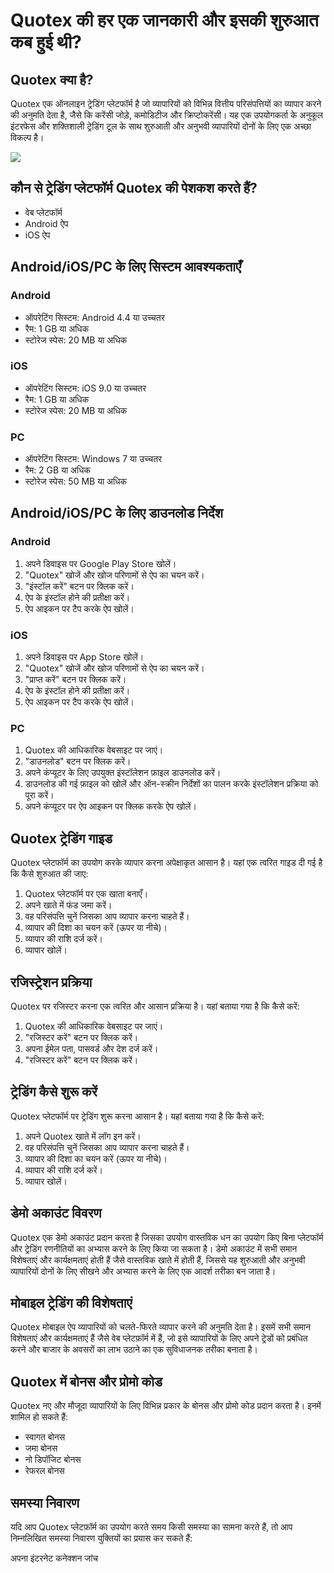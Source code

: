# Quotex की हर एक जानकारी और इसकी शुरुआत कब हुई थी?

## Quotex क्या है?

Quotex एक ऑनलाइन ट्रेडिंग प्लेटफॉर्म है जो व्यापारियों को विभिन्न वित्तीय
परिसंपत्तियों का व्यापार करने की अनुमति देता है, जैसे कि करेंसी जोड़े, कमोडिटीज और
क्रिप्टोकरेंसी। यह एक उपयोगकर्ता के अनुकूल इंटरफेस और शक्तिशाली ट्रेडिंग टूल के साथ
शुरुआती और अनुभवी व्यापारियों दोनों के लिए एक अच्छा विकल्प है।

[![](https://static.quotex.io/files/4_en/300_250.jpg)](https://traff.sbs/brokerqxlid)

## कौन से ट्रेडिंग प्लेटफॉर्म Quotex की पेशकश करते हैं?

-   वेब प्लेटफॉर्म
-   Android ऐप
-   iOS ऐप

## Android/iOS/PC के लिए सिस्टम आवश्यकताएँ

### Android

-   ऑपरेटिंग सिस्टम: Android 4.4 या उच्चतर
-   रैम: 1 GB या अधिक
-   स्टोरेज स्पेस: 20 MB या अधिक

### iOS

-   ऑपरेटिंग सिस्टम: iOS 9.0 या उच्चतर
-   रैम: 1 GB या अधिक
-   स्टोरेज स्पेस: 20 MB या अधिक

### PC

-   ऑपरेटिंग सिस्टम: Windows 7 या उच्चतर
-   रैम: 2 GB या अधिक
-   स्टोरेज स्पेस: 50 MB या अधिक

## Android/iOS/PC के लिए डाउनलोड निर्देश

### Android

1.  अपने डिवाइस पर Google Play Store खोलें।
2.  "Quotex" खोजें और खोज परिणामों से ऐप का चयन करें।
3.  "इंस्टॉल करें" बटन पर क्लिक करें।
4.  ऐप के इंस्टॉल होने की प्रतीक्षा करें।
5.  ऐप आइकन पर टैप करके ऐप खोलें।

### iOS

1.  अपने डिवाइस पर App Store खोलें।
2.  "Quotex" खोजें और खोज परिणामों से ऐप का चयन करें।
3.  "प्राप्त करें" बटन पर क्लिक करें।
4.  ऐप के इंस्टॉल होने की प्रतीक्षा करें।
5.  ऐप आइकन पर टैप करके ऐप खोलें।

### PC

1.  Quotex की आधिकारिक वेबसाइट पर जाएं।
2.  "डाउनलोड" बटन पर क्लिक करें।
3.  अपने कंप्यूटर के लिए उपयुक्त इंस्टॉलेशन फ़ाइल डाउनलोड करें।
4.  डाउनलोड की गई फ़ाइल को खोलें और ऑन-स्क्रीन निर्देशों का पालन करके इंस्टॉलेशन
    प्रक्रिया को पूरा करें।
5.  अपने कंप्यूटर पर ऐप आइकन पर क्लिक करके ऐप खोलें।

## Quotex ट्रेडिंग गाइड

Quotex प्लेटफॉर्म का उपयोग करके व्यापार करना अपेक्षाकृत आसान है। यहां एक त्वरित
गाइड दी गई है कि कैसे शुरुआत की जाए:

1.  Quotex प्लेटफॉर्म पर एक खाता बनाएँ।
2.  अपने खाते में फंड जमा करें।
3.  वह परिसंपत्ति चुनें जिसका आप व्यापार करना चाहते हैं।
4.  व्यापार की दिशा का चयन करें (ऊपर या नीचे)।
5.  व्यापार की राशि दर्ज करें।
6.  व्यापार खोलें।

## रजिस्ट्रेशन प्रक्रिया

Quotex पर रजिस्टर करना एक त्वरित और आसान प्रक्रिया है। यहां बताया गया है कि कैसे
करें:

1.  Quotex की आधिकारिक वेबसाइट पर जाएं।
2.  "रजिस्टर करें" बटन पर क्लिक करें।
3.  अपना ईमेल पता, पासवर्ड और देश दर्ज करें।
4.  "रजिस्टर करें" बटन पर क्लिक करें।

## ट्रेडिंग कैसे शुरू करें

Quotex प्लेटफॉर्म पर ट्रेडिंग शुरू करना आसान है। यहां बताया गया है कि कैसे करें:

1.  अपने Quotex खाते में लॉग इन करें।
2.  वह परिसंपत्ति चुनें जिसका आप व्यापार करना चाहते हैं।
3.  व्यापार की दिशा का चयन करें (ऊपर या नीचे)।
4.  व्यापार की राशि दर्ज करें।
5.  व्यापार खोलें।

## डेमो अकाउंट विवरण

Quotex एक डेमो अकाउंट प्रदान करता है जिसका उपयोग वास्तविक धन का उपयोग किए
बिना प्लेटफॉर्म और ट्रेडिंग रणनीतियों का अभ्यास करने के लिए किया जा सकता है। डेमो
अकाउंट में सभी समान विशेषताएं और कार्यक्षमताएं होती हैं जैसे वास्तविक खाते में होती हैं,
जिससे यह शुरुआती और अनुभवी व्यापारियों दोनों के लिए सीखने और अभ्यास करने के लिए एक
आदर्श तरीका बन जाता है।

## मोबाइल ट्रेडिंग की विशेषताएं

Quotex मोबाइल ऐप व्यापारियों को चलते-फिरते व्यापार करने की अनुमति देता है। इसमें
सभी समान विशेषताएं और कार्यक्षमताएं हैं जैसे वेब प्लेटफ़ॉर्म में हैं, जो इसे व्यापारियों के
लिए अपने ट्रेडों को प्रबंधित करने और बाजार के अवसरों का लाभ उठाने का एक सुविधाजनक
तरीका बनाता है।

## Quotex में बोनस और प्रोमो कोड

Quotex नए और मौजूदा व्यापारियों के लिए विभिन्न प्रकार के बोनस और प्रोमो कोड
प्रदान करता है। इनमें शामिल हो सकते हैं:

-   स्वागत बोनस
-   जमा बोनस
-   नो डिपॉजिट बोनस
-   रेफरल बोनस

## समस्या निवारण

यदि आप Quotex प्लेटफ़ॉर्म का उपयोग करते समय किसी समस्या का सामना करते हैं, तो आप
निम्नलिखित समस्या निवारण युक्तियों का प्रयास कर सकते हैं:

अपना इंटरनेट कनेक्शन जांच

